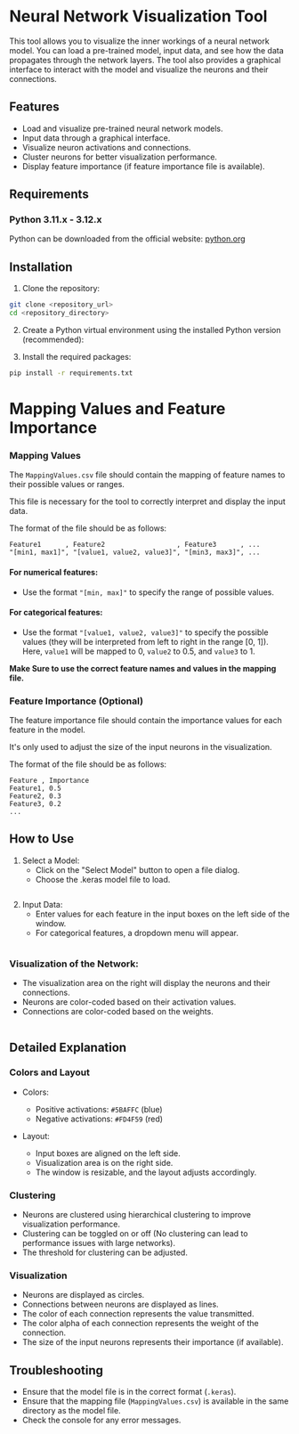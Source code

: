 # Neural Network Visualization Tool
This tool allows you to visualize the inner workings of a neural network model. You can load a pre-trained model, input data, and see how the data propagates through the network layers. The tool also provides a graphical interface to interact with the model and visualize the neurons and their connections.

## Features
- Load and visualize pre-trained neural network models.
- Input data through a graphical interface.
- Visualize neuron activations and connections.
- Cluster neurons for better visualization performance.
- Display feature importance (if feature importance file is available).

## Requirements
### Python 3.11.x - 3.12.x

Python can be downloaded from the official website: [python.org](https://www.python.org/downloads/)


## Installation
1. Clone the repository:

```bash	
git clone <repository_url>
cd <repository_directory>
```

2. Create a Python virtual environment using the installed Python version (recommended):

3. Install the required packages:

```bash
pip install -r requirements.txt
```



# Mapping Values and Feature Importance

### __Mapping Values__
The `MappingValues.csv` file should contain the mapping of feature names to their possible values or ranges.

This file is necessary for the tool to correctly interpret and display the input data.

The format of the file should be as follows:

```csv
Feature1      , Feature2                  , Feature3      , ...
"[min1, max1]", "[value1, value2, value3]", "[min3, max3]", ...
```

#### For numerical features:
- Use the format `"[min, max]"` to specify the range of possible values.

#### For categorical features:
- Use the format `"[value1, value2, value3]"` to specify the possible values (they will be interpreted from left to right in the range [0, 1]). Here, `value1` will be mapped to 0, `value2` to 0.5, and `value3` to 1.

__Make Sure to use the correct feature names and values in the mapping file.__


### __Feature Importance__ (Optional)
The feature importance file should contain the importance values for each feature in the model.

It's only used to adjust the size of the input neurons in the visualization.

The format of the file should be as follows:

```csv
Feature , Importance
Feature1, 0.5
Feature2, 0.3
Feature3, 0.2
...
```

## How to Use

1. Select a Model:
    - Click on the "Select Model" button to open a file dialog.
    - Choose the .keras model file to load.
<image of selecting model>

2. Input Data:
    - Enter values for each feature in the input boxes on the left side of the window.
    - For categorical features, a dropdown menu will appear.
<image of input data>


### Visualization of the Network:
- The visualization area on the right will display the neurons and their connections.
- Neurons are color-coded based on their activation values.
- Connections are color-coded based on the weights.
<image of network visualization>

## Detailed Explanation
### Colors and Layout
- Colors:
    - Positive activations: `#5BAFFC` (blue)
    - Negative activations: `#FD4F59` (red)

- Layout:
    - Input boxes are aligned on the left side.
    - Visualization area is on the right side.
    - The window is resizable, and the layout adjusts accordingly.

### Clustering
- Neurons are clustered using hierarchical clustering to improve visualization performance.
- Clustering can be toggled on or off (No clustering can lead to performance issues with large networks).
- The threshold for clustering can be adjusted.

### Visualization
- Neurons are displayed as circles.
- Connections between neurons are displayed as lines.
- The color of each connection represents the value transmitted.
- The color alpha of each connection represents the weight of the connection. 
- The size of the input neurons represents their importance (if available).


## Troubleshooting
- Ensure that the model file is in the correct format (`.keras`).
- Ensure that the mapping file (`MappingValues.csv`) is available in the same directory as the model file.
- Check the console for any error messages.
